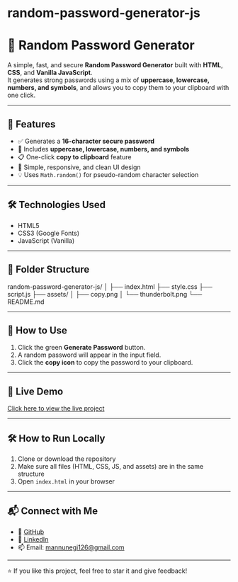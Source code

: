# random-password-generator-js
# 🔐 Random Password Generator

A simple, fast, and secure **Random Password Generator** built with **HTML**, **CSS**, and **Vanilla JavaScript**.  
It generates strong passwords using a mix of **uppercase, lowercase, numbers, and symbols**, and allows you to copy them to your clipboard with one click.

---

## 🚀 Features

- ✅ Generates a **16-character secure password**
- 🔁 Includes **uppercase, lowercase, numbers, and symbols**
- 📋 One-click **copy to clipboard** feature
- 🎨 Simple, responsive, and clean UI design
- 💡 Uses `Math.random()` for pseudo-random character selection

---

## 🛠️ Technologies Used

- HTML5
- CSS3 (Google Fonts)
- JavaScript (Vanilla)

---

## 📂 Folder Structure

random-password-generator-js/
│
├── index.html
├── style.css
├── script.js
├── assets/
│ ├── copy.png
│ └── thunderbolt.png
└── README.md

---

## 🧪 How to Use

1. Click the green **Generate Password** button.
2. A random password will appear in the input field.
3. Click the **copy icon** to copy the password to your clipboard.

---

## 🚀 Live Demo

[Click here to view the live project]( https://mukulnegi2004.github.io/random-password-generator-js/)

---

## 🛠️ How to Run Locally

1. Clone or download the repository
2. Make sure all files (HTML, CSS, JS, and assets) are in the same structure
3. Open `index.html` in your browser

---

## 📬 Connect with Me

- 💼 [GitHub](https://github.com/mukulnegi2004)
- 💬 [LinkedIn](https://www.linkedin.com/in/mukul-negi-75b741374/)
- 📫 Email: mannunegi126@gmail.com

---

⭐ If you like this project, feel free to star it and give feedback!


